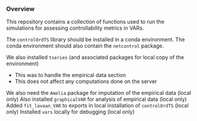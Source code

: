### Overview 

This repository contains a collection of functions used to run the simulations for assessing controllability metrics in VARs. 

The `controlOrdTS` library should be installed in a conda environment. 
The conda environment should also contain the `netcontrol` package.

We also installed `tseries` (and associated packages for local copy of the environment)
- This was to handle the empirical data section
- This does not affect any computations done on the server

We also need the `Amelia` package for imputation of the empirical data (local only)
Also installed `graphicalVAR` for analysis of empirical data (local only)
Added `fit_lavaan_VAR` to exports in local installation of `controlOrdTS` (local only)
Installed `vars` locally for debugging (local only)
